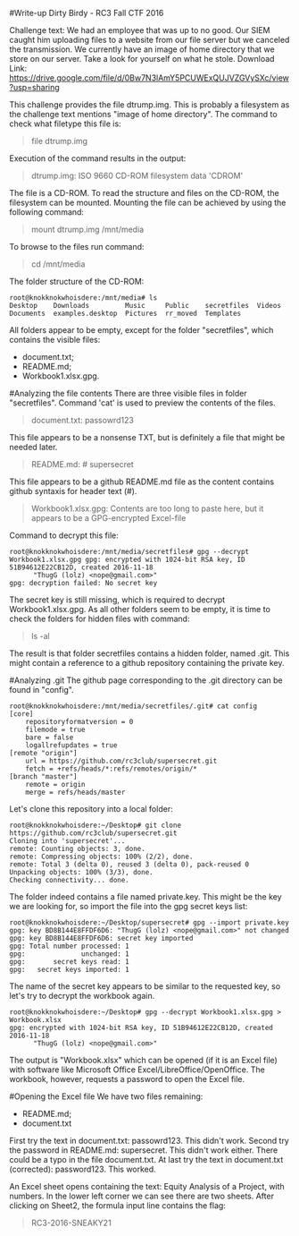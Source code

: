 #Write-up Dirty Birdy - RC3 Fall CTF 2016

Challenge text:
We had an employee that was up to no good. Our SIEM caught him uploading files to a website from our file server but we canceled the transmission. We currently have an image of home directory that we store on our server. Take a look for yourself on what he stole.
Download Link: https://drive.google.com/file/d/0Bw7N3lAmY5PCUWExQUJVZGVySXc/view?usp=sharing

This challenge provides the file dtrump.img. This is probably a filesystem as the challenge text mentions "image of home directory".
The command to check what filetype this file is:

> file dtrump.img

Execution of the command results in the output:
> dtrump.img: ISO 9660 CD-ROM filesystem data 'CDROM'

The file is a CD-ROM. To read the structure and files on the CD-ROM, the filesystem can be mounted. Mounting the file can be achieved by using the following command:

> mount dtrump.img /mnt/media

To browse to the files run command:
> cd /mnt/media

The folder structure of the CD-ROM:
```
root@knokknokwhoisdere:/mnt/media# ls
Desktop    Downloads         Music     Public    secretfiles  Videos
Documents  examples.desktop  Pictures  rr_moved  Templates
```

All folders appear to be empty, except for the folder "secretfiles", which contains the visible files:
* document.txt;
* README.md;
* Workbook1.xlsx.gpg.

#Analyzing the file contents
There are three visible files in folder "secretfiles". Command 'cat' is used to preview the contents of the files.

> document.txt: passowrd123

This file appears to be a nonsense TXT, but is definitely a file that might be needed later.

> README.md: # supersecret

This file appears to be a github README.md file as the content contains github syntaxis for header text (\#).

> Workbook1.xlsx.gpg: Contents are too long to paste here, but it appears to be a GPG-encrypted Excel-file

Command to decrypt this file:
```
root@knokknokwhoisdere:/mnt/media/secretfiles# gpg --decrypt Workbook1.xlsx.gpg gpg: encrypted with 1024-bit RSA key, ID 51B94612E22CB12D, created 2016-11-18
      "ThugG (lolz) <nope@gmail.com>"
gpg: decryption failed: No secret key
```
The secret key is still missing, which is required to decrypt Workbook1.xlsx.gpg. As all other folders seem to be empty, it is time to check the folders for hidden files with command:
> ls -al

The result is that folder secretfiles contains a hidden folder, named .git. This might contain a reference to a github repository containing the private key.

#Analyzing .git
The github page corresponding to the .git directory can be found in "config".

```
root@knokknokwhoisdere:/mnt/media/secretfiles/.git# cat config
[core]
	repositoryformatversion = 0
	filemode = true
	bare = false
	logallrefupdates = true
[remote "origin"]
	url = https://github.com/rc3club/supersecret.git
	fetch = +refs/heads/*:refs/remotes/origin/*
[branch "master"]
	remote = origin
	merge = refs/heads/master
```

Let's clone this repository into a local folder:

```
root@knokknokwhoisdere:~/Desktop# git clone https://github.com/rc3club/supersecret.git
Cloning into 'supersecret'...
remote: Counting objects: 3, done.
remote: Compressing objects: 100% (2/2), done.
remote: Total 3 (delta 0), reused 3 (delta 0), pack-reused 0
Unpacking objects: 100% (3/3), done.
Checking connectivity... done.
```

The folder indeed contains a file named private.key. This might be the key we are looking for, so import the file into the gpg secret keys list:
```
root@knokknokwhoisdere:~/Desktop/supersecret# gpg --import private.key
gpg: key BD8B144E8FFDF6D6: "ThugG (lolz) <nope@gmail.com>" not changed
gpg: key BD8B144E8FFDF6D6: secret key imported
gpg: Total number processed: 1
gpg:              unchanged: 1
gpg:       secret keys read: 1
gpg:   secret keys imported: 1
```

The name of the secret key appears to be similar to the requested key, so let's try to decrypt the workbook again.

```
root@knokknokwhoisdere:~/Desktop# gpg --decrypt Workbook1.xlsx.gpg > Workbook.xlsx
gpg: encrypted with 1024-bit RSA key, ID 51B94612E22CB12D, created 2016-11-18
      "ThugG (lolz) <nope@gmail.com>"
```

The output is "Workbook.xlsx" which can be opened (if it is an Excel file) with software like Microsoft Office Excel/LibreOffice/OpenOffice.
The workbook, however, requests a password to open the Excel file.

#Opening the Excel file
We have two files remaining:
* README.md;
* document.txt

First try the text in document.txt: passowrd123. This didn't work. Second try the password in README.md: supersecret. This didn't work either. There could be a typo in the file document.txt.
At last try the text in document.txt (corrected): password123. This worked.

An Excel sheet opens containing the text: Equity Analysis of a Project, with numbers. In the lower left corner we can see there are two sheets.
After clicking on Sheet2, the formula input line contains the flag:
> RC3-2016-SNEAKY21
